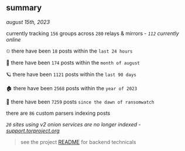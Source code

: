
## summary
_august 15th, 2023_

currently tracking `156` groups across `280` relays & mirrors - _`112` currently online_

⏲ there have been `18` posts within the `last 24 hours`

🦈 there have been `174` posts within the `month of august`

🪐 there have been `1121` posts within the `last 90 days`

🏚 there have been `2568` posts within the `year of 2023`

🦕 there have been `7259` posts `since the dawn of ransomwatch`

there are `86` custom parsers indexing posts

_`20` sites using v2 onion services are no longer indexed - [support.torproject.org](https://support.torproject.org/onionservices/v2-deprecation/)_

> see the project [README](https://github.com/joshhighet/ransomwatch#ransomwatch--) for backend technicals
